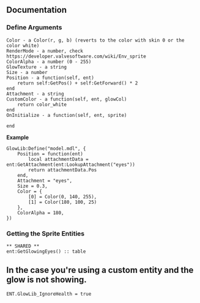 ## Documentation
### Define Arguments
```
Color - a Color(r, g, b) (reverts to the color with skin 0 or the color white)
RenderMode - a number, check https://developer.valvesoftware.com/wiki/Env_sprite
ColorAlpha - a number (0 - 255)
GlowTexture - a string
Size - a number
Position - a function(self, ent)
    return self:GetPos() + self:GetForward() * 2
end
Attachment - a string
CustomColor - a function(self, ent, glowCol)
    return color_white
end
OnInitialize - a function(self, ent, sprite)

end
```

**Example**
```
GlowLib:Define("model.mdl", {
    Position = function(ent)
        local attachmentData = ent:GetAttachment(ent:LookupAttachment("eyes"))
        return attachmentData.Pos
    end,
    Attachment = "eyes",
    Size = 0.3,
    Color = {
        [0] = Color(0, 140, 255),
        [1] = Color(180, 100, 25)
    },
    ColorAlpha = 180,
})
```
### Getting the Sprite Entities
```
** SHARED **
ent:GetGlowingEyes() :: table
```
## In the case you're using a custom entity and the glow is not showing.
```
ENT.GlowLib_IgnoreHealth = true
```
